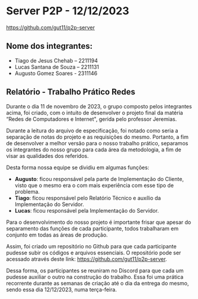 # Server P2P - 12/12/2023

https://github.com/gut11/p2p-server

## Nome dos integrantes:
- Tiago de Jesus Chehab – 2211194
- Lucas Santana de Souza –  2211131
- Augusto Gomez Soares - 2311146

## Relatório - Trabalho Prático Redes
Durante o dia 11 de novembro de 2023, o grupo composto pelos integrantes acima, foi criado, com o intuito de desenvolver o projeto final da matéria “Redes de Computadores e Internet", gerida pelo professor Jeremias.

Durante a leitura do arquivo de especificação, foi notado como seria a separação de notas do projeto e as requisições do mesmo. Portanto, a fim de desenvolver a melhor versão para o nosso trabalho prático, separamos os integrantes do nosso grupo para cada área da metodologia, a fim de visar as qualidades dos referidos.

Desta forma nossa equipe se dividiu em algumas funções:

- **Augusto**: ficou responsável pela parte de Implementação do Cliente, visto que o mesmo era o com mais experiência com esse tipo de problema.
- **Tiago**: ficou responsável pelo Relatório Técnico e auxílio da Implementação do Servidor.
- **Lucas**: ficou responsável pela Implementação do Servidor.

Para o desenvolvimento do nosso projeto é importante frisar que apesar do separamento das funções de cada participante, todos trabalharam em conjunto em todas as áreas de produção.  

Assim, foi criado um repositório no Github para que cada participante pudesse subir os códigos e arquivos essenciais. O repositório pode ser acessado através deste link: https://github.com/gut11/p2p-server.

Dessa forma, os participantes se reuniram no Discord para que cada um pudesse auxiliar o outro na construção do trabalho. Essa foi uma prática recorrente durante as semanas de criação até o dia da entrega do mesmo, sendo essa dia 12/12/2023, numa terça-feira.
